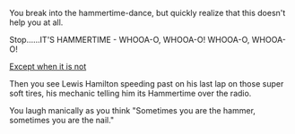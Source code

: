 You break into the hammertime-dance, but quickly realize
that this doesn't help you at all.

Stop......IT'S HAMMERTIME - WHOOA-O, WHOOA-O! WHOOA-O, WHOOA-O!

[Except when it is not](https://www.youtube.com/watch?v=dKv6Yco0Lzg)

Then you see Lewis Hamilton speeding past on his last lap on those
super soft tires, his mechanic telling him its Hammertime over the
radio.

You laugh manically as you think "Sometimes you are the hammer, sometimes you are the nail."
